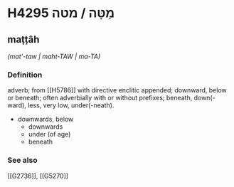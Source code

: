 # H4295 מַטָּה / מטה

## maṭṭâh

_(mat'-taw | maht-TAW | ma-TA)_

### Definition

adverb; from [[H5786]] with directive enclitic appended; downward, below or beneath; often adverbially with or without prefixes; beneath, down(-ward), less, very low, under(-neath).

- downwards, below
    - downwards
    - under (of age)
    - beneath
### See also

[[G2736]], [[G5270]]

